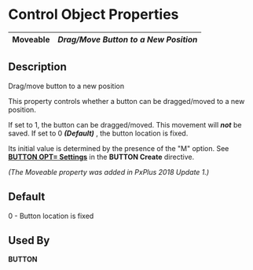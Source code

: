 # Control Object Properties

**Moveable** |  **_Drag/Move Button to a New Position_**  
---|---  
  
## Description

Drag/move button to a new position

This property controls whether a button can be dragged/moved to a new position.

If set to 1, the button can be dragged/moved. This movement will **_not_** be saved. If set to 0 **_(Default)_** , the button location is fixed.

Its initial value is determined by the presence of the "M" option. See **[BUTTON OPT= Settings](../directives/button.htm#Mark4)** in the **BUTTON Create** directive.

_(The Moveable property was added in PxPlus 2018 Update 1.)_

## Default

0 - Button location is fixed

## Used By

**BUTTON**
